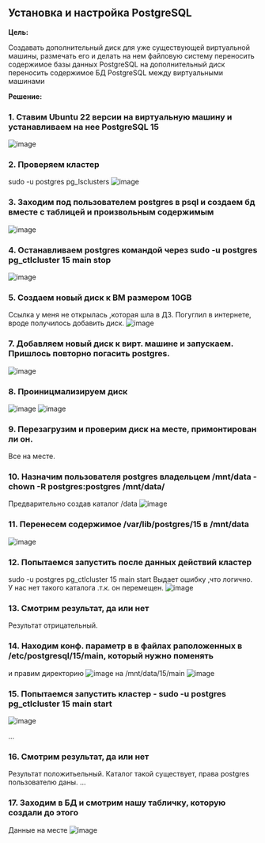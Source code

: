 ## Установка и настройка PostgreSQL

**Цель:**

  Cоздавать дополнительный диск для уже существующей виртуальной машины, размечать его и делать на нем файловую систему
переносить содержимое базы данных PostgreSQL на дополнительный диск
переносить содержимое БД PostgreSQL между виртуальными машинами

**Решение:**

### 1. Ставим Ubuntu 22 версии на виртуальную машину и устанавливаем на нее PostgreSQL 15
![image](https://github.com/13-rus/Otus/assets/120638894/f639cbcc-b007-4a07-8f71-427fe3a2c312)

### 2. Проверяем кластер
sudo -u postgres pg_lsclusters
![image](https://github.com/13-rus/Otus/assets/120638894/045b88fa-2916-4095-b90f-ea50f8563e29)

### 3. Заходим под пользователем postgres в psql и создаем бд вместе с  таблицей и произвольным содержимым
![image](https://github.com/13-rus/Otus/assets/120638894/debe5912-a446-4b13-9fc6-831ee9abcf46)

### 4. Останавливаем postgres командой через sudo -u postgres pg_ctlcluster 15 main stop
![image](https://github.com/13-rus/Otus/assets/120638894/e0376b90-2b5e-40a4-a8c3-ebaa107e0210)

### 5. Создаем новый диск к ВМ размером 10GB
Ссылка у меня не открылась ,которая шла в ДЗ. Погуглил в интернете, вроде получилось добавить диск.
![image](https://github.com/13-rus/Otus/assets/120638894/2a62d425-5725-4ad0-bd0f-1ffcb835f8b7)

### 7. Добавляем новый диск к вирт. машине и запускаем. Пришлось повторно погасить postgres.
![image](https://github.com/13-rus/Otus/assets/120638894/d2de0ac0-9d03-468f-b22e-e53a9a118633)

### 8. Проиницмализируем диск
![image](https://github.com/13-rus/Otus/assets/120638894/065690a7-d522-49c1-b213-884c7ad2f833)
![image](https://github.com/13-rus/Otus/assets/120638894/e5a36440-e00f-4d7a-9ca4-873256fed24b)

### 9. Перезагрузим и проверим диск на месте, примонтирован ли он.
Все на месте.

### 10. Назначим пользователя postgres владельцем /mnt/data - chown -R postgres:postgres /mnt/data/
Предварительно создав каталог /data
![image](https://github.com/13-rus/Otus/assets/120638894/79432f24-9324-48ab-b60c-0badaeefbd3c)

### 11. Перенесем содержимое /var/lib/postgres/15 в /mnt/data
![image](https://github.com/13-rus/Otus/assets/120638894/91ce7806-3c60-42ab-ad75-e8472c6c43df)

### 12. Попытаемся запустить после данных действий кластер
 sudo -u postgres pg_ctlcluster 15 main start
Выдает ошибку ,что логично. У нас нет такого каталога .т.к. он перемещен.
![image](https://github.com/13-rus/Otus/assets/120638894/1f9ed35c-49cb-428c-8c99-7d9bd40c49ec)

### 13. Смотрим результат, да или нет
Результат отрицательный.

### 14. Находим конф. параметр в в файлах раположенных в /etc/postgresql/15/main, который нужно поменять
 и правим директорию
  ![image](https://github.com/13-rus/Otus/assets/120638894/d7bcb0c0-0cd1-4734-9a6c-364d56ff1381)
на /mnt/data/15/main
![image](https://github.com/13-rus/Otus/assets/120638894/01d2ea60-7a62-4eb2-b36b-04836206c1fd)

### 15. Попытаемся запустить кластер - sudo -u postgres pg_ctlcluster 15 main start
![image](https://github.com/13-rus/Otus/assets/120638894/2ea8e5c4-7466-4eea-ae5f-72ee53f42818)

...
### 16. Смотрим результат, да или нет
Результат положитьельный. Каталог такой существует, права postgres пользователю даны.
...
### 17. Заходим в БД и смотрим нашу табличку, которую создали до этого
Данные на месте
![image](https://github.com/13-rus/Otus/assets/120638894/6326405b-37ad-4dbd-b008-166d4b910937)
